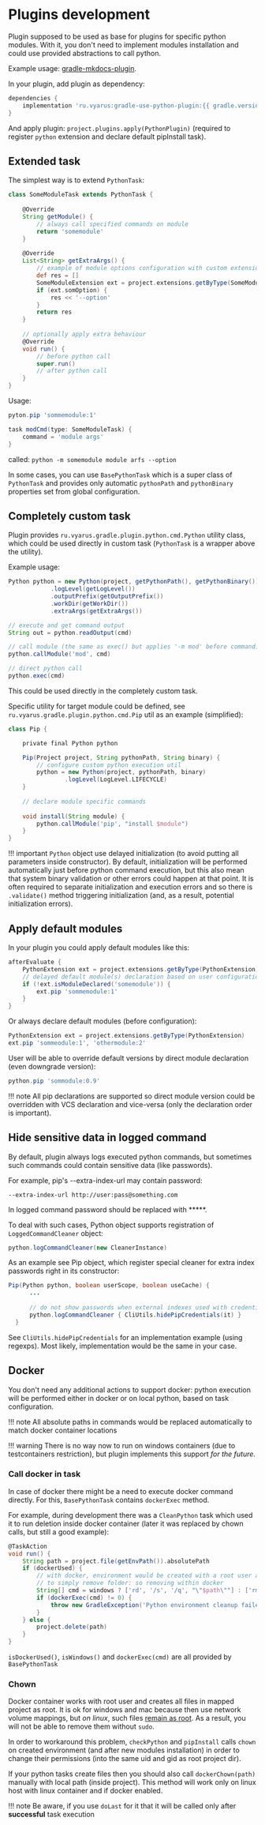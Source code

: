 # Plugins development 

Plugin supposed to be used as base for plugins for specific python modules. With it, you don't need
to implement modules installation and could use provided abstractions to call python.

Example usage: [gradle-mkdocs-plugin](https://github.com/xvik/gradle-mkdocs-plugin).

In your plugin, add plugin as dependency:

```groovy
dependencies {
    implementation 'ru.vyarus:gradle-use-python-plugin:{{ gradle.version }}'
}
```

And apply plugin: `project.plugins.apply(PythonPlugin)` (required to register `python` extension
and declare default pipInstall task).

## Extended task

The simplest way is to extend `PythonTask`:

```groovy
class SomeModuleTask extends PythonTask {
    
    @Override
    String getModule() {
        // always call specified commands on module
        return 'somemodule'
    }
    
    @Override
    List<String> getExtraArgs() {
        // example of module options configuration with custom extension 
        def res = []
        SomeModuleExtension ext = project.extensions.getByType(SomeModuleExtension)
        if (ext.somOption) {
            res << '--option'
        }
        return res
    }
    
    // optionally apply extra behaviour
    @Override
    void run() {
        // before python call               
        super.run()
        // after python call
    }
}
```

Usage:

```groovy
pyton.pip 'sommemodule:1'

task modCmd(type: SomeModuleTask) {
    command = 'module args'
}
```

called: `python -m somemodule module arfs --option`

In some cases, you can use `BasePythonTask` which is a super class of `PythonTask` and provides
only automatic `pythonPath` and `pythonBinary` properties set from global configuration.

## Completely custom task

Plugin provides `ru.vyarus.gradle.plugin.python.cmd.Python` utility class, which could be used directly in custom task
(`PythonTask` is a wrapper above the utility).

Example usage:

```groovy
Python python = new Python(project, getPythonPath(), getPythonBinary())
            .logLevel(getLogLevel())
            .outputPrefix(getOutputPrefix())
            .workDir(getWorkDir())
            .extraArgs(getExtraArgs())

// execute and get command output
String out = python.readOutput(cmd)

// call module (the same as exec() but applies '-m mod' before command)
python.callModule('mod', cmd)

// direct python call
python.exec(cmd)
```

This could be used directly in the completely custom task.

Specific utility for target module could be defined, see
`ru.vyarus.gradle.plugin.python.cmd.Pip` util as an example (simplified):

```groovy
class Pip {

    private final Python python

    Pip(Project project, String pythonPath, String binary) {
        // configure custom python execution util 
        python = new Python(project, pythonPath, binary)
                .logLevel(LogLevel.LIFECYCLE)
    }
    
    // declare module specific commands
    
    void install(String module) {
        python.callModule('pip', "install $module")
    }
}
```

!!! important
    `Python` object use delayed initialization (to avoid putting all parameters inside
    constructor). By default, initialization will be performed automatically just before python command execution,
    but this also mean that system binary validation or other errors could happen at that point.
    It is often required to separate initialization and execution errors and so there is
    `.validate()` method triggering initialization (and, as a result, potential initialization errors).


## Apply default modules

In your plugin you could apply default modules like this:

```groovy
afterEvaluate {
    PythonExtension ext = project.extensions.getByType(PythonExtension)
    // delayed default module(s) declaration based on user configuration
    if (!ext.isModuleDeclared('somemodule')) {
        ext.pip 'sommemodule:1'
    }
}
```

Or always declare default modules (before configuration):

```groovy
PythonExtension ext = project.extensions.getByType(PythonExtension)
ext.pip 'sommeodule:1', 'othermodule:2'
```

User will be able to override default versions by direct module declaration (even downgrade version):

```groovy
python.pip 'sommodule:0.9'
``` 

!!! note 
    All pip declarations are supported so direct module version could be overridden with VCS declaration
    and vice-versa (only the declaration order is important).

## Hide sensitive data in logged command

By default, plugin always logs executed python commands, but sometimes such commands could
contain sensitive data (like passwords).

For example, pip's --extra-index-url may contain password:

```
--extra-index-url http://user:pass@something.com
```

In logged command password should be replaced with *****.

To deal with such cases, Python object supports registration of `LoggedCommandCleaner` object:

```java
python.logCommandCleaner(new CleanerInstance)
```

As an example see Pip object, which register special cleaner for extra index passwords right in its constructor:

```java
Pip(Python python, boolean userScope, boolean useCache) {
      ...
        
      // do not show passwords when external indexes used with credentials
      python.logCommandCleaner { CliUtils.hidePipCredentials(it) }
  }
```

See `CliUtils.hidePipCredentials` for an implementation example (using regexps).
Most likely, implementation would be the same in your case. 

## Docker

You don't need any additional actions to support docker: python execution will be
performed either in docker or on local python, based on task configuration.

!!! note
    All absolute paths in commands would be replaced automatically to match docker container locations

!!! warning
    There is no way now to run on windows containers (due to testcontainers restriction),
    but plugin implements this support *for the future*. 

### Call docker in task

In case of docker there might be a need to execute docker command directly.
For this, `BasePythonTask` contains `dockerExec` method.

For example, during development there was a `CleanPython` task which used it to run deletion inside docker container
(later it was replaced by chown calls, but still a good example):

```groovy
@TaskAction
void run() {
    String path = project.file(getEnvPath()).absolutePath
    if (dockerUsed) {
        // with docker, environment would be created with a root user and so it would not be possible
        // to simply remove folder: so removing within docker
        String[] cmd = windows ? ['rd', '/s', '/q', "\"$path\""] : ['rm', '-rf', path]
        if (dockerExec(cmd) != 0) {
            throw new GradleException('Python environment cleanup failed')
        }
    } else {
        project.delete(path)
    }
}
```

`isDockerUsed()`, `isWindows()` and `dockerExec(cmd)` are all provided by `BasePythonTask`

### Chown

Docker container works with root user and creates all files in mapped project as root.
It is ok for windows and mac because then use network volume mappings, but *on linux*,
such files [remain as root](docker.md#user-permissions). As a result, you will not be able to remove them without `sudo`.

In order to workaround this problem, `checkPython` and `pipInstall` calls `chown` on
created environment (and after new modules installation) in order to change their permissions
(into the same uid and gid as root project dir).

If your python tasks create files then you should also call `dockerChown(path)` manually with local path (inside project).
This method will work only on linux host with linux container and if docker enabled.

!!! note
    Be aware, if you use `doLast` for it that it will be called only after **successful** task execution